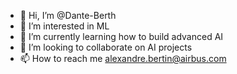 - 👋 Hi, I’m @Dante-Berth
- 👀 I’m interested in ML
- 🌱 I’m currently learning how to build advanced AI
- 💞️ I’m looking to collaborate on AI projects
- 📫 How to reach me alexandre.bertin@airbus.com

<!---
Dante-Berth/Dante-Berth is a ✨ special ✨ repository because its `README.md` (this file) appears on your GitHub profile.
You can click the Preview link to take a look at your changes.
--->
